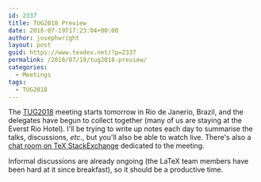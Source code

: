 ```yaml
---
id: 2337
title: TUG2018 Preview
date: 2018-07-19T17:23:04+00:00
author: josephwright
layout: post
guid: https://www.texdev.net/?p=2337
permalink: /2018/07/19/tug2018-preview/
categories:
  - Meetings
tags:
  - TUG2018
---
```

The <a href="https://tug.org/tug2018/">TUG2018</a> meeting starts tomorrow in Rio de Janerio, Brazil, and the delegates have begun to collect together (many of us are staying at the Everst Rio Hotel). I'll be trying to write up notes each day to summarise the talks, discussions, <em>etc.</em>, but you'll also be able to watch live. There's also a <a href="https://chat.stackexchange.com/rooms/80267/tug2018">chat room on TeX StackExchange</a> dedicated to the meeting.

Informal discussions are already ongoing (the LaTeX team members have been hard at it since breakfast), so it should be a productive time.

